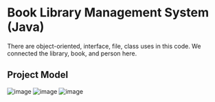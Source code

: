 
# Book Library Management System (Java)

There are object-oriented, interface, file, class uses in this code. We connected the library, book, and person here.


## Project Model
![image](https://user-images.githubusercontent.com/53036465/154995158-e024aef9-974b-4847-9f9e-d5e7cf2a2b80.png)
![image](https://user-images.githubusercontent.com/53036465/154995241-da611150-d49d-4f79-8376-ee8c79b109c6.png)
![image](https://user-images.githubusercontent.com/53036465/154995314-bd0640ac-b29d-4866-a0c8-f622871c5d21.png)
